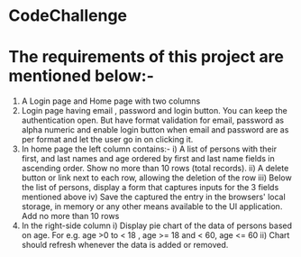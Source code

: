 # CodeChallenge
# The requirements of this project are mentioned below:-

1. A Login page and Home page with two columns
2. Login page having email , password and login button. You can keep the authentication open. 
   But have format validation for email, password as alpha numeric and enable login button when email and password are as per format and let the user go in on clicking it.
3. In home page the left column contains:- 
   i) A list of persons with their first, and last names and age ordered by first and last name fields in ascending order. Show no more than 10 rows (total records).
  ii) A delete button or link next to each row, allowing the deletion of the row
 iii) Below the list of persons, display a form that captures inputs for the 3 fields mentioned above
  iv) Save the captured the entry in the browsers' local storage, in memory or any other means available to the UI application. Add no more than 10 rows
4. In the right-side column
   i) Display pie chart of the data of persons based on age. For e.g. age >0 to < 18 , age >= 18 and < 60, age <= 60
  ii) Chart should refresh whenever the data is added or removed.
